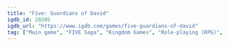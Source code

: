 ```yaml
---
title: "Five: Guardians of David"
igdb_id: 20205
igdb_url: "https://www.igdb.com/games/five-guardians-of-david"
tag: ["Main game", "FIVE Saga", "Kingdom Games", "Role-playing (RPG)", "Adventure", "Single player", "Action"]
---
```

